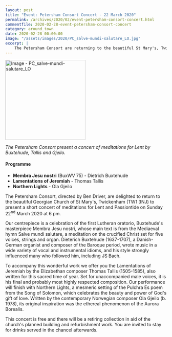 ```yaml
---
layout: post
title: "Event: Petersham Consort Concert - 22 March 2020"
permalink: /archives/2020/02/event-petersham-consort-concert.html
commentfile: 2020-02-28-event-petersham-consort-concert
category: around_town
date: 2020-02-28 00:00:00
image: "/assets/images/2020/PC_salve-mundi-salutare_LO.jpg"
excerpt: |
    The Petersham Consort are returning to the beautiful St Mary's, Twickenham to present a free, short concert of meditations for Lent and Passiontide on Sunday 22<sup>nd</sup> March 2020 at 6 pm.
---
```

<a href="/assets/images/2020/PC_salve-mundi-salutare_LO.jpg" title="Click for
a larger image"><img src="/assets/images/2020/PC_salve-mundi-salutare_LO-thumb.jpg" width="250" alt="Image - PC_salve-mundi-salutare_LO"  class="photo right"/></a>

_The Petersham Consort present a concert of meditations for Lent by Buxtehude, Tallis and Gjeilo._

#### Programme

- **Membra Jesu nostri** (BuxWV 75) - Dietrich Buxtehude
- **Lamentations of Jeremiah** - Thomas Tallis
- **Northern Lights** - Ola Gjeilo

The Petersham Consort, directed by Ben Driver, are delighted to return to the beautiful Georgian Church of St Mary's, Twickenham (TW1 3NJ) to present a short concert of meditations for Lent and Passiontide on Sunday 22<sup>nd</sup> March 2020 at 6 pm.

Our centrepiece is a celebration of the first Lutheran oratorio, Buxtehude's masterpiece Membra Jesu nostri, whose main text is from the Mediaeval hymn Salve mundi salutare, a meditation on the crucified Christ set for five voices, strings and organ. Dieterich Buxtehude (1637-1707), a Danish-German organist and composer of the Baroque period, wrote music in a wide variety of vocal and instrumental idioms, and his style strongly influenced many who followed him, including JS Bach.

To accompany this wonderful work we offer you the Lamentations of Jeremiah by the Elizabethan composer Thomas Tallis (1505-1585), also written for this sacred time of year. Set for unaccompanied male voices, it is his final and probably most highly respected composition. Our performance will finish with Northern Lights, a mesmeric setting of the Pulchra Es poem from the Song of Solomon, which celebrates the beauty and power of God's gift of love. Written by the contemporary Norwegian composer Ola Gjeilo (b. 1978), its original inspiration was the ethereal phenomenon of the Aurora Borealis.

This concert is free and there will be a retiring collection in aid of the church's planned building and refurbishment work. You are invited to stay for drinks served in the chancel afterwards.

